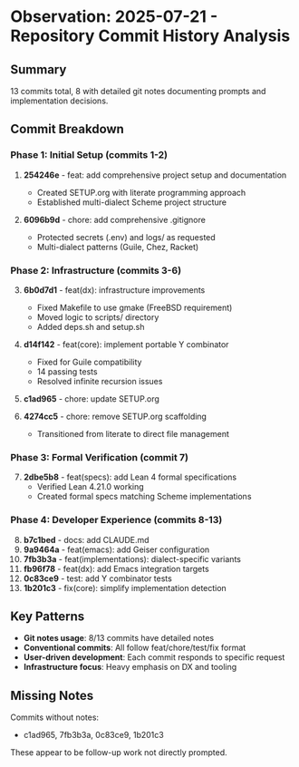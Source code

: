 # Observation: 2025-07-21 - Repository Commit History Analysis

## Summary
13 commits total, 8 with detailed git notes documenting prompts and implementation decisions.

## Commit Breakdown

### Phase 1: Initial Setup (commits 1-2)
1. **254246e** - feat: add comprehensive project setup and documentation
   - Created SETUP.org with literate programming approach
   - Established multi-dialect Scheme project structure

2. **6096b9d** - chore: add comprehensive .gitignore
   - Protected secrets (.env) and logs/ as requested
   - Multi-dialect patterns (Guile, Chez, Racket)

### Phase 2: Infrastructure (commits 3-6)
3. **6b0d7d1** - feat(dx): infrastructure improvements
   - Fixed Makefile to use gmake (FreeBSD requirement)
   - Moved logic to scripts/ directory
   - Added deps.sh and setup.sh

4. **d14f142** - feat(core): implement portable Y combinator
   - Fixed for Guile compatibility
   - 14 passing tests
   - Resolved infinite recursion issues

5. **c1ad965** - chore: update SETUP.org
6. **4274cc5** - chore: remove SETUP.org scaffolding
   - Transitioned from literate to direct file management

### Phase 3: Formal Verification (commit 7)
7. **2dbe5b8** - feat(specs): add Lean 4 formal specifications
   - Verified Lean 4.21.0 working
   - Created formal specs matching Scheme implementations

### Phase 4: Developer Experience (commits 8-13)
8. **b7c1bed** - docs: add CLAUDE.md
9. **9a9464a** - feat(emacs): add Geiser configuration
10. **7fb3b3a** - feat(implementations): dialect-specific variants
11. **fb96f78** - feat(dx): add Emacs integration targets
12. **0c83ce9** - test: add Y combinator tests
13. **1b201c3** - fix(core): simplify implementation detection

## Key Patterns
- **Git notes usage**: 8/13 commits have detailed notes
- **Conventional commits**: All follow feat/chore/test/fix format
- **User-driven development**: Each commit responds to specific request
- **Infrastructure focus**: Heavy emphasis on DX and tooling

## Missing Notes
Commits without notes:
- c1ad965, 7fb3b3a, 0c83ce9, 1b201c3

These appear to be follow-up work not directly prompted.